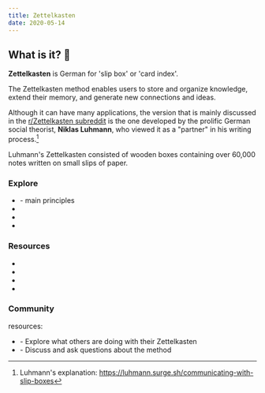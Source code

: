 ```yaml
---
title: Zettelkasten
date: 2020-05-14
---
```


## What is it? 

**Zettelkasten** is German for 'slip box' or 'card index'.

The Zettelkasten method enables users to store and organize knowledge, extend their memory, and generate new connections and ideas. 

Although it can have many applications, the version that is mainly discussed in the [r/Zettelkasten subreddit](https://www.reddit.com/r/Zettelkasten/) is the one developed by the prolific German social theorist, **Niklas Luhmann**, who viewed it as a "partner" in his writing process.[^1]

[^1]: Luhmann's explanation: <https://luhmann.surge.sh/communicating-with-slip-boxes>

Luhmann's Zettelkasten consisted of wooden boxes containing over 60,000 notes written on small slips of paper.

### Explore

* <what-is-it> - main principles
* <what-does-it-do>
* <why-different>
* <how-to-implement>

### Resources

* <articles>
* <books>
* <videos>
* <websites>

### Community

<community> resources:

* <examples> - Explore what others are doing with their Zettelkasten
* <forums> - Discuss and ask questions about the method